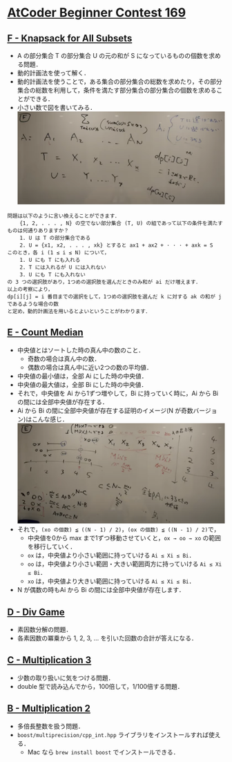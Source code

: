 # [AtCoder Beginner Contest 169](https://atcoder.jp/contests/abc169/tasks)

## [F - Knapsack for All Subsets](https://atcoder.jp/contests/abc169/tasks/abc169_f)
- A の部分集合 T の部分集合 U の元の和が S になっているものの個数を求める問題．
- 動的計画法を使って解く．
- 動的計画法を使うことで，ある集合の部分集合の総数を求めたり，その部分集合の総数を利用して，条件を満たす部分集合の部分集合の個数を求めることができる．
- 小さい数で図を書いてみる．
![abc169_f](./img/abc169_f.png)
```
問題は以下のように言い換えることができます．
    {1, 2, . . . , N} の空でない部分集合 (T, U) の組であって以下の条件を満たすものは何通りありますか？
    1. U は T の部分集合である
    2. U = {x1, x2, . . . , xk} とすると ax1 + ax2 + · · · + axk = S
このとき，各 i (1 ≤ i ≤ N) について，
    1. U にも T にも入れる
    2. T には入れるが U には入れない
    3. U にも T にも入れない
の 3 つの選択肢があり，1つめの選択肢を選んだときのみ和が ai だけ増えます．
以上の考察により，
dp[i][j] = i 番目までの選択をして，1つめの選択肢を選んだ k に対する ak の和が j であるような場合の数
と定め，動的計画法を用いるとよいということがわかります．
```

## [E - Count Median](https://atcoder.jp/contests/abc169/tasks/abc169_e)
- 中央値とはソートした時の真ん中の数のこと．
    - 奇数の場合は真ん中の数．
    - 偶数の場合は真ん中に近い2つの数の平均値．
- 中央値の最小値は，全部 Ai にした時の中央値．
- 中央値の最大値は，全部 Bi にした時の中央値．
- それで，中央値を Ai から1ずつ増やして，Bi に持っていく時に，Ai から Bi の間には全部中央値が存在する．
- Ai から Bi の間に全部中央値が存在する証明のイメージ(N が奇数バージョン)はこんな感じ．
![abc169_e](./img/abc169_e.png)
- それで，`(xo の個数) ≦ ((N - 1) / 2)`，`(ox の個数) ≦ ((N - 1) / 2)`で，
    - 中央値を0から max  まで1ずつ移動させていくと，`ox → oo → xo` の範囲を移行していく．
    - `ox` は，中央値より小さい範囲に持っていける `Ai ≤ Xi ≤ Bi`．
    - `oo` は，中央値より小さい範囲・大きい範囲両方に持っていける `Ai ≤ Xi ≤ Bi`．
    - `xo` は，中央値より大きい範囲に持っていける `Ai ≤ Xi ≤ Bi`．
- N が偶数の時もAi から Bi の間には全部中央値が存在します．


## [D - Div Game](https://atcoder.jp/contests/abc169/tasks/abc169_d)
- 素因数分解の問題．
- 各素因数の冪乗から 1, 2, 3, ... を引いた回数の合計が答えになる．

## [C - Multiplication 3](https://atcoder.jp/contests/abc169/tasks/abc169_c)
- 少数の取り扱いに気をつける問題．
- double 型で読み込んでから，100倍して，1/100倍する問題．

## [B - Multiplication 2](https://atcoder.jp/contests/abc169/tasks/abc169_b)
- 多倍長整数を扱う問題．
- `boost/multiprecision/cpp_int.hpp` ライブラリをインストールすれば使える．
    - Mac なら `brew install boost` でインストールできる．
